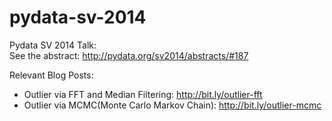 pydata-sv-2014
==============

Pydata SV 2014 Talk:  
See the abstract: http://pydata.org/sv2014/abstracts/#187

Relevant Blog Posts:

- Outlier via FFT and Median Filtering: http://bit.ly/outlier-fft
- Outlier via MCMC(Monte Carlo Markov Chain): http://bit.ly/outlier-mcmc


